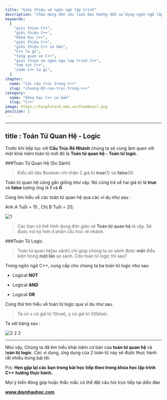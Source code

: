 ```yaml
---
title: "Giới thiệu về ngôn ngữ lập trình"
description: "Chào mừng đến với loạt bài hướng dẫn sử dụng ngôn ngữ lập trình C++! Loạt bài hướng dẫn này được thiết kế cho những người chưa hoặc biết một ít lập trình."
keywords:
  [
    "gioi thieu C++",
    "giới thiệu C++",
    "khoá học C++",
    "giới thiệu C++",
    "giới thiệu C++ cơ bản",
    "C++ la gi",
    "tong quan ve C++",
    "gioi thieu ve ngon ngu lap trinh C++",
    "tom tat C++",
    "code C++ la gi",
  ]
chapter:
  name: "Các cấu trúc trong C++"
  slug: "chuong-03-cau-truc-trong-c++"
category:
  name: "Khóa học C++ cơ bản"
  slug: "C++"
image: https://kungfutech.edu.vn/thumbnail.png
position: 2
---
```

---
title : Toán Tử Quan Hệ - Logic
---
Trước khi tiếp tục với **Cấu Trúc Rẽ Nhánh** chúng ta sẽ cùng làm quen với một khái niệm toán tử mới đó là 
**Toán tử quan hệ - Toán tử logic**.

###Toán Tử Quan Hệ (So Sánh)

> Kiểu dữ liệu Boolean chỉ nhận 2 giá trị **true**(1) và **false**(0)

Toán tử quan hệ cũng gần giống như vậy. Nó cũng trả về hai giá trị là **true** và **false** tương ứng là **1** và **0**

Cùng tìm hiểu về các toán tử quan hệ qua các ví dụ như sau : 

 Anh A Tuổi = 15 , Chị B Tuổi = 20;

![1](https://github.com/daynhauhoc/cppcoban/assets/88678933/a036dfd9-f024-4f6b-b06b-9eb504b84276)


>Các bạn có thể hình dung đơn giản về **Toán tử quan hệ** là vậy. Sẽ được nói kỹ hơn ở phần cấu trúc rẽ nhánh.

###Toán Tử Logic

 > Toán tử quan hệ(so sánh) chỉ giúp chúng ta so sánh được **một** điều kiện trong **một lần** so sánh. Còn toán tử logic thì sao?

Trong ngôn ngữ C++, cung cấp cho chúng ta ba toán tử logic như sau 

* Logical **NOT** 

* Logical **AND** 

* Logical **OR**
	
Cùng thử tìm hiểu về toán tử logic qua ví dụ như sau.
 
>Ta có  x có giá trị 1(true), y có giá trị 0(false). 

Ta xét bảng sau : 

![2 2 2](https://github.com/daynhauhoc/cppcoban/assets/88678933/1ce23e45-b9c6-4b48-8578-670dac7c6c61)



----------

Như vậy, Chúng ta đã tìm hiểu khái niệm cơ bản của **toán tử quan hệ** và t**oán tử logic**.
Các ví dụng, ứng dụng của 2 toán tử này sẽ được thực hành rất nhiều trong bài tới.

P/s: **Hẹn gặp lại các bạn trong bài học tiếp theo trong khóa học lập trình C++ hướng thực hành.**


Mọi ý kiến đóng góp hoặc thắc mắc có thể đặt câu hỏi trực tiếp tại diễn đàn 

**www.daynhauhoc.com**
